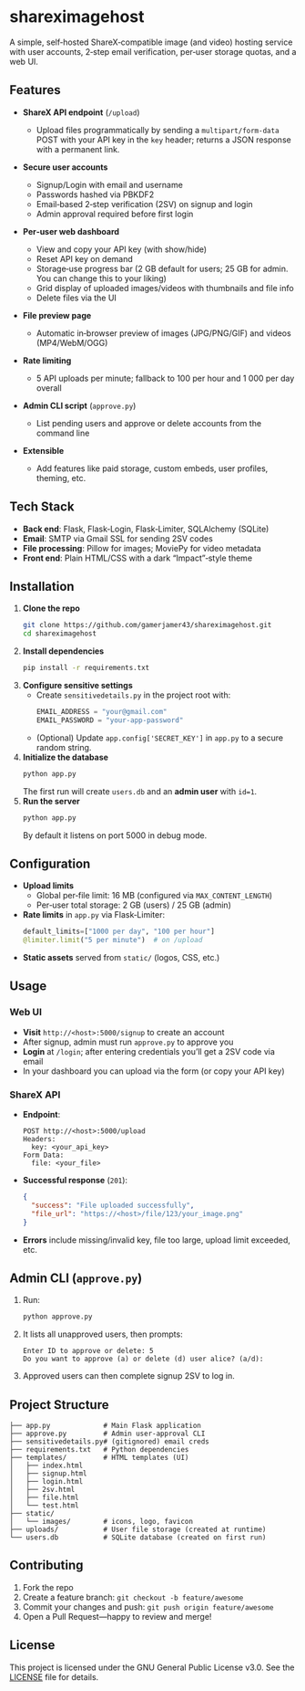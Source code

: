 # shareximagehost

A simple, self‑hosted ShareX‑compatible image (and video) hosting service with user accounts, 2‑step email verification, per‑user storage quotas, and a web UI.

## Features

- **ShareX API endpoint** (`/upload`)
  - Upload files programmatically by sending a `multipart/form-data` POST with your API key in the `key` header; returns a JSON response with a permanent link.

- **Secure user accounts**
  - Signup/Login with email and username
  - Passwords hashed via PBKDF2
  - Email‑based 2‑step verification (2SV) on signup and login
  - Admin approval required before first login

- **Per‑user web dashboard**
  - View and copy your API key (with show/hide)
  - Reset API key on demand
  - Storage‑use progress bar (2 GB default for users; 25 GB for admin. You can change this to your liking)
  - Grid display of uploaded images/videos with thumbnails and file info
  - Delete files via the UI

- **File preview page**
  - Automatic in‑browser preview of images (JPG/PNG/GIF) and videos (MP4/WebM/OGG)
- **Rate limiting**
  - 5 API uploads per minute; fallback to 100 per hour and 1 000 per day overall
- **Admin CLI script** (`approve.py`)
  - List pending users and approve or delete accounts from the command line
- **Extensible**
  - Add features like paid storage, custom embeds, user profiles, theming, etc.

## Tech Stack

- **Back end**: Flask, Flask‑Login, Flask‑Limiter, SQLAlchemy (SQLite)
- **Email**: SMTP via Gmail SSL for sending 2SV codes
- **File processing**: Pillow for images; MoviePy for video metadata
- **Front end**: Plain HTML/CSS with a dark “Impact”‑style theme

## Installation

1. **Clone the repo**
   ```bash
   git clone https://github.com/gamerjamer43/shareximagehost.git
   cd shareximagehost
   ```
2. **Install dependencies**
   ```bash
   pip install -r requirements.txt
   ```
3. **Configure sensitive settings**
   - Create `sensitivedetails.py` in the project root with:
     ```python
     EMAIL_ADDRESS = "your@gmail.com"
     EMAIL_PASSWORD = "your-app-password"
     ```
   - (Optional) Update `app.config['SECRET_KEY']` in `app.py` to a secure random string.
4. **Initialize the database**
   ```bash
   python app.py
   ```
   The first run will create `users.db` and an **admin user** with `id=1`.
5. **Run the server**
   ```bash
   python app.py
   ```
   By default it listens on port 5000 in debug mode.

## Configuration

- **Upload limits**
  - Global per‑file limit: 16 MB (configured via `MAX_CONTENT_LENGTH`)
  - Per‑user total storage: 2 GB (users) / 25 GB (admin)
- **Rate limits** in `app.py` via Flask‑Limiter:
  ```python
  default_limits=["1000 per day", "100 per hour"]
  @limiter.limit("5 per minute")  # on /upload
  ```
- **Static assets** served from `static/` (logos, CSS, etc.)

## Usage

### Web UI

- **Visit** `http://<host>:5000/signup` to create an account
- After signup, admin must run `approve.py` to approve you
- **Login** at `/login`; after entering credentials you’ll get a 2SV code via email
- In your dashboard you can upload via the form (or copy your API key)

### ShareX API

- **Endpoint**:
  ```
  POST http://<host>:5000/upload
  Headers:
    key: <your_api_key>
  Form Data:
    file: <your_file>
  ```
- **Successful response** (`201`):
  ```json
  {
    "success": "File uploaded successfully",
    "file_url": "https://<host>/file/123/your_image.png"
  }
  ```
- **Errors** include missing/invalid key, file too large, upload limit exceeded, etc.

## Admin CLI (`approve.py`)

1. Run:
   ```bash
   python approve.py
   ```
2. It lists all unapproved users, then prompts:
   ```
   Enter ID to approve or delete: 5
   Do you want to approve (a) or delete (d) user alice? (a/d):
   ```
3. Approved users can then complete signup 2SV to log in.

## Project Structure

```
├── app.py             # Main Flask application
├── approve.py         # Admin user‑approval CLI
├── sensitivedetails.py# (gitignored) email creds
├── requirements.txt   # Python dependencies
├── templates/         # HTML templates (UI)
│   ├── index.html
│   ├── signup.html
│   ├── login.html
│   ├── 2sv.html
│   ├── file.html
│   └── test.html
├── static/
│   └── images/        # icons, logo, favicon
├── uploads/           # User file storage (created at runtime)
└── users.db           # SQLite database (created on first run)
```

## Contributing

1. Fork the repo
2. Create a feature branch: `git checkout -b feature/awesome`
3. Commit your changes and push: `git push origin feature/awesome`
4. Open a Pull Request—happy to review and merge!

## License

This project is licensed under the GNU General Public License v3.0. See the [LICENSE](LICENSE) file for details.